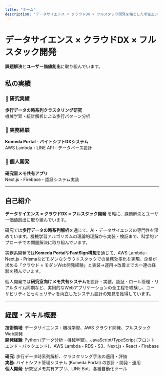 ```yaml
---
title: "ホーム"
description: "データサイエンス × クラウドDX × フルスタック開発を軸とした学生エンジニアのポートフォリオ"
---
```


# データサイエンス × クラウドDX × フルスタック開発

**課題解決**と**ユーザー価値創出**に取り組んでいます。

## 私の実績

### 🔬 研究実績
**歩行データの時系列クラスタリング研究**  
機械学習・統計解析による歩行パターン分析

### 💼 実務経験  
**Komeda Portal - バイトシフトDXシステム**  
AWS Lambda・LINE API・データベース設計

### 🚀 個人開発
**研究室メモ共有アプリ**  
Next.js・Firebase・認証システム実装

---

## 自己紹介

**データサイエンス × クラウドDX × フルスタック開発** を軸に、課題解決とユーザー価値創出に取り組んでいます。

研究では**歩行データの時系列解析**を通じて、AI・データサイエンスの専門性を深めています。機械学習アルゴリズムの理論的理解から実装・検証まで、科学的アプローチでの問題解決に取り組んでいます。

実務系開発では**Komeda Portal**や**FastSign構想**を通じて、AWS Lambda・Next.js・Prismaなどモダンなクラウドスタックでの業務効率化を実現。企業が求める「クラウド × モダンWeb開発経験」と実装→運用→改善までの一連の経験を積んでいます。

個人開発では**研究室向けメモ共有システム**を設計・実装。認証・ロール管理・リアルタイム同期など、実用的なWebアプリケーションの全工程を経験し、ユーザビリティとセキュリティを両立したシステム設計の知見を獲得しています。

---

## 経歴・スキル概要

**技術領域**: データサイエンス・機械学習、AWS クラウド開発、フルスタックWeb開発  
**開発経験**: Python (データ分析・機械学習)、JavaScript/TypeScript (フロントエンド・バックエンド)、AWS Lambda・RDS・S3、Next.js・React・Firebase

**研究**: 歩行データ時系列解析、クラスタリング手法の適用・評価  
**実務**: バイトシフト管理システム (Komeda Portal) の設計・開発・運用  
**個人開発**: 研究室メモ共有アプリ、LINE Bot、各種自動化ツール